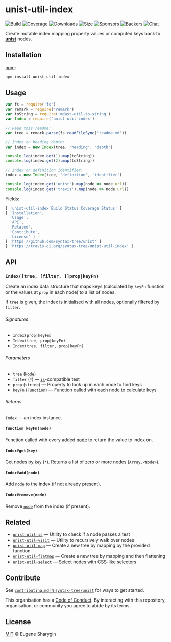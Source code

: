 # unist-util-index

[![Build][build-badge]][build]
[![Coverage][coverage-badge]][coverage]
[![Downloads][downloads-badge]][downloads]
[![Size][size-badge]][size]
[![Sponsors][sponsors-badge]][collective]
[![Backers][backers-badge]][collective]
[![Chat][chat-badge]][chat]

Create mutable index mapping property values or computed keys back to
[**unist**][unist] nodes.

## Installation

[npm][]:

```bash
npm install unist-util-index
```

## Usage

```javascript
var fs = require('fs')
var remark = require('remark')
var toString = require('mdast-util-to-string')
var Index = require('unist-util-index')

// Read this readme:
var tree = remark.parse(fs.readFileSync('readme.md'))

// Index on heading depth:
var index = new Index(tree, 'heading', 'depth')

console.log(index.get(1).map(toString))
console.log(index.get(2).map(toString))

// Index on definition identifier:
index = new Index(tree, 'definition', 'identifier')

console.log(index.get('unist').map(node => node.url))
console.log(index.get('travis').map(node => node.url))
```

Yields:

```js
[ 'unist-util-index Build Status Coverage Status' ]
[ 'Installation',
  'Usage',
  'API',
  'Related',
  'Contribute',
  'License' ]
[ 'https://github.com/syntax-tree/unist' ]
[ 'https://travis-ci.org/syntax-tree/unist-util-index' ]
```

## API

### `Index([tree, [filter, ]]prop|keyFn)`

Create an index data structure that maps keys (calculated by `keyFn` function
or the values at `prop` in each node) to a list of nodes.

If `tree` is given, the index is initialised with all nodes, optionally
filtered by `filter`.

###### Signatures

*   `Index(prop|keyFn)`
*   `Index(tree, prop|keyFn)`
*   `Index(tree, filter, prop|keyFn)`

###### Parameters

*   `tree` ([`Node`][node])
*   `filter` (`*`) — [`is`][is]-compatible test
*   `prop` (`string`) — Property to look up in each node to find keys
*   `keyFn` ([`Function`][keyfn]) — Function called with each node to calculate
    keys

###### Returns

`Index` — an index instance.

#### `function keyFn(node)`

Function called with every added [node][] to return the value to index on.

#### `Index#get(key)`

Get nodes by `key` (`*`).
Returns a list of zero or more nodes ([`Array.<Node>`][node]).

#### `Index#add(node)`

Add [`node`][node] to the index (if not already present).

#### `Index#remove(node)`

Remove [`node`][node] from the index (if present).

## Related

*   [`unist-util-is`](https://github.com/syntax-tree/unist-util-is)
    — Utility to check if a node passes a test
*   [`unist-util-visit`](https://github.com/syntax-tree/unist-util-visit)
    — Utility to recursively walk over nodes
*   [`unist-util-map`](https://github.com/syntax-tree/unist-util-map)
    — Create a new tree by mapping by the provided function
*   [`unist-util-flatmap`](https://gitlab.com/staltz/unist-util-flatmap)
    — Create a new tree by mapping and then flattening
*   [`unist-util-select`](https://github.com/syntax-tree/unist-util-select)
    — Select nodes with CSS-like selectors

## Contribute

See [`contributing.md` in `syntax-tree/unist`][contributing] for ways to get
started.

This organisation has a [Code of Conduct][coc].  By interacting with this
repository, organisation, or community you agree to abide by its terms.

## License

[MIT][license] © Eugene Sharygin

<!-- Definitions -->

[build-badge]: https://img.shields.io/travis/syntax-tree/unist-util-index.svg

[build]: https://travis-ci.org/syntax-tree/unist-util-index

[coverage-badge]: https://img.shields.io/codecov/c/github/syntax-tree/unist-util-index.svg

[coverage]: https://codecov.io/github/syntax-tree/unist-util-index

[downloads-badge]: https://img.shields.io/npm/dm/unist-util-index.svg

[downloads]: https://www.npmjs.com/package/unist-util-index

[size-badge]: https://img.shields.io/bundlephobia/minzip/unist-util-index.svg

[size]: https://bundlephobia.com/result?p=unist-util-index

[sponsors-badge]: https://opencollective.com/unified/sponsors/badge.svg

[backers-badge]: https://opencollective.com/unified/backers/badge.svg

[collective]: https://opencollective.com/unified

[chat-badge]: https://img.shields.io/badge/join%20the%20community-on%20spectrum-7b16ff.svg

[chat]: https://spectrum.chat/unified/syntax-tree

[npm]: https://docs.npmjs.com/cli/install

[license]: license

[contributing]: https://github.com/syntax-tree/unist/blob/master/contributing.md

[coc]: https://github.com/syntax-tree/unist/blob/master/code-of-conduct.md

[unist]: https://github.com/syntax-tree/unist

[node]: https://github.com/syntax-tree/unist#node

[is]: https://github.com/syntax-tree/unist-util-is

[keyfn]: #function-keyfnnode
